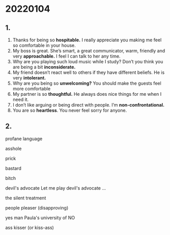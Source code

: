 # 20220104

## 1. 

1. Thanks for being so **hospitable.** I really appreciate you making me feel so comfortable in your house. 
2. My boss is great. She’s smart, a great communicator, warm, friendly and very **approachable.** I feel I can talk to her any time. 
3. Why are you playing such loud music while I study? Don’t you think you are being a bit **inconsiderate.** 
4. My friend doesn’t react well to others if they have different beliefs. He is very **intolerant.**
5. Why are you being so **unwelcoming?** You should make the guests feel more comfortable
6. My partner is so **thoughtful.** He always does nice things for me when I need it. 
7. I don’t like arguing or being direct with people. I’m **non-confrontational.**
8. You are so **heartless**. You never feel sorry for anyone.

## 2.

profane language

asshole

prick

bastard

bitch

devil's advocate
Let me play devil's advocate ...

the silent treatment

people pleaser (disapproving)

yes man
Paula's university of NO

ass kisser (or kiss-ass)
